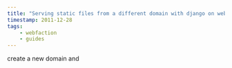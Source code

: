 ```yaml
---
title: "Serving static files from a different domain with django on webfaction"
timestamp: 2011-12-28
tags:
    - webfaction
    - guides
---
```


create a new domain and